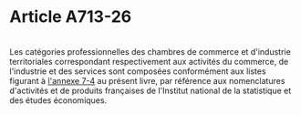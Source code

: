 # Article A713-26

<p><br/>Les catégories professionnelles des chambres de commerce et d'industrie territoriales correspondant respectivement aux activités du commerce, de l'industrie et des services sont composées conformément aux listes figurant à <a href='/code-de-commerce/partie-arretes/livre-vii-des-juridictions-commerciales-et-de-lorganisation-du-commerce/annexe-7-4-annexe-a-larticle-a-713-26/annexe-7-4.md' title='Code de commerce - art. Annexe 7-4 (V)'>l'annexe 7-4</a> au présent livre, par référence aux nomenclatures d'activités et de produits françaises de l'Institut national de la statistique et des études économiques.</p>